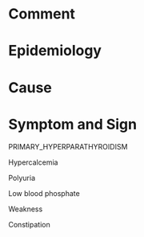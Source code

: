 # Comment

# Epidemiology

# Cause

# Symptom and Sign

PRIMARY_HYPERPARATHYROIDISM

Hypercalcemia

Polyuria

Low blood phosphate

Weakness

Constipation
